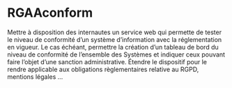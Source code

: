 # RGAAconform
Mettre à disposition des internautes un service web qui permette de tester le niveau de conformité d’un système d’information avec la réglementation en vigueur. Le cas échéant, permettre la création d’un tableau de bord du niveau de conformité de l’ensemble des Systèmes et indiquer ceux pouvant faire l’objet d’une sanction administrative. Étendre le dispositif pour le rendre applicable aux obligations règlementaires relative au RGPD, mentions légales ...
